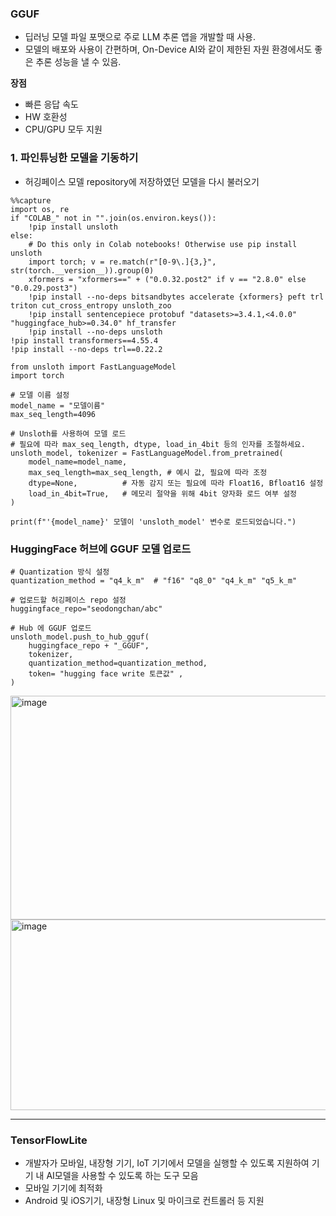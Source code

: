 ### GGUF
- 딥러닝 모델 파일 포맷으로 주로 LLM 추론 앱을 개발할 때 사용.
- 모델의 배포와 사용이 간편하며, On-Device AI와 같이 제한된 자원 환경에서도 좋은 추론 성능을 낼 수 있음.

**장점** 
- 빠른 응답 속도
- HW 호환성
- CPU/GPU 모두 지원 

### 1. 파인튜닝한 모델을 기동하기
- 허깅페이스 모델 repository에 저장하였던 모델을 다시 불러오기
```
%%capture
import os, re
if "COLAB_" not in "".join(os.environ.keys()):
    !pip install unsloth
else:
    # Do this only in Colab notebooks! Otherwise use pip install unsloth
    import torch; v = re.match(r"[0-9\.]{3,}", str(torch.__version__)).group(0)
    xformers = "xformers==" + ("0.0.32.post2" if v == "2.8.0" else "0.0.29.post3")
    !pip install --no-deps bitsandbytes accelerate {xformers} peft trl triton cut_cross_entropy unsloth_zoo
    !pip install sentencepiece protobuf "datasets>=3.4.1,<4.0.0" "huggingface_hub>=0.34.0" hf_transfer
    !pip install --no-deps unsloth
!pip install transformers==4.55.4
!pip install --no-deps trl==0.22.2
```

```
from unsloth import FastLanguageModel
import torch

# 모델 이름 설정
model_name = "모델이름"  
max_seq_length=4096

# Unsloth를 사용하여 모델 로드
# 필요에 따라 max_seq_length, dtype, load_in_4bit 등의 인자를 조절하세요.
unsloth_model, tokenizer = FastLanguageModel.from_pretrained(
    model_name=model_name,
    max_seq_length=max_seq_length, # 예시 값, 필요에 따라 조정
    dtype=None,          # 자동 감지 또는 필요에 따라 Float16, Bfloat16 설정
    load_in_4bit=True,   # 메모리 절약을 위해 4bit 양자화 로드 여부 설정
)

print(f"'{model_name}' 모델이 'unsloth_model' 변수로 로드되었습니다.")
```

### HuggingFace 허브에 GGUF 모델 업로드
```
# Quantization 방식 설정
quantization_method = "q4_k_m"  # "f16" "q8_0" "q4_k_m" "q5_k_m"
```

```
# 업로드할 허깅페이스 repo 설정
huggingface_repo="seodongchan/abc"
```

```
# Hub 에 GGUF 업로드
unsloth_model.push_to_hub_gguf(
    huggingface_repo + "_GGUF",
    tokenizer,
    quantization_method=quantization_method,
    token= "hugging face write 토큰값" ,
)
```






<img width="778" height="358" alt="image" src="https://github.com/user-attachments/assets/f76389cf-2fbb-4fb8-8463-5a669d65d2a5" />



<img width="708" height="305" alt="image" src="https://github.com/user-attachments/assets/8a014b3b-bb2a-4f88-a240-10a4f54ac827" />


---
### TensorFlowLite
- 개발자가 모바일, 내장형 기기, IoT 기기에서 모델을 실행할 수 있도록 지원하여 기기 내 AI모델을 사용할 수 있도록 하는 도구 모음
- 모바일 기기에 최적화
- Android 및 iOS기기, 내장형 Linux 및 마이크로 컨트롤러 등 지원
